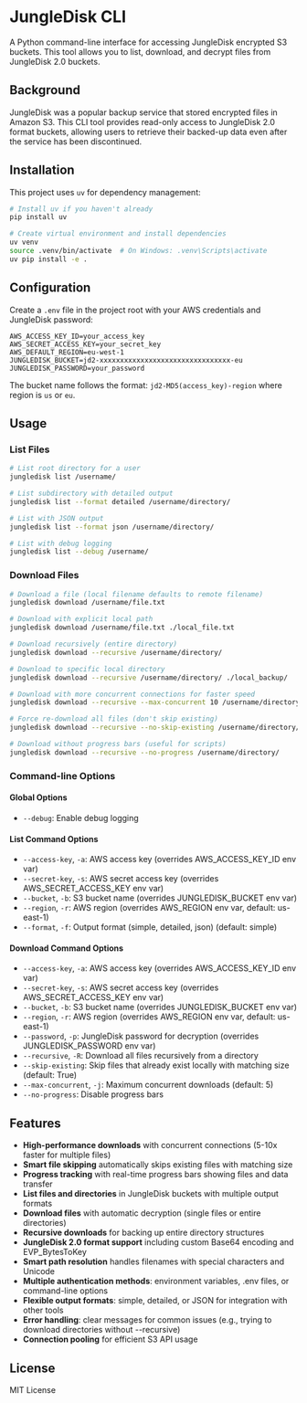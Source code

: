 # JungleDisk CLI

A Python command-line interface for accessing JungleDisk encrypted S3 buckets. This tool allows you to list, download, and decrypt files from JungleDisk 2.0 buckets.

## Background

JungleDisk was a popular backup service that stored encrypted files in Amazon S3. This CLI tool provides read-only access to JungleDisk 2.0 format buckets, allowing users to retrieve their backed-up data even after the service has been discontinued.

## Installation

This project uses `uv` for dependency management:

```bash
# Install uv if you haven't already
pip install uv

# Create virtual environment and install dependencies
uv venv
source .venv/bin/activate  # On Windows: .venv\Scripts\activate
uv pip install -e .
```

## Configuration

Create a `.env` file in the project root with your AWS credentials and JungleDisk password:

```env
AWS_ACCESS_KEY_ID=your_access_key
AWS_SECRET_ACCESS_KEY=your_secret_key
AWS_DEFAULT_REGION=eu-west-1
JUNGLEDISK_BUCKET=jd2-xxxxxxxxxxxxxxxxxxxxxxxxxxxxxxxx-eu
JUNGLEDISK_PASSWORD=your_password
```

The bucket name follows the format: `jd2-MD5(access_key)-region` where region is `us` or `eu`.

## Usage

### List Files

```bash
# List root directory for a user
jungledisk list /username/

# List subdirectory with detailed output
jungledisk list --format detailed /username/directory/

# List with JSON output
jungledisk list --format json /username/directory/

# List with debug logging
jungledisk list --debug /username/
```

### Download Files

```bash
# Download a file (local filename defaults to remote filename)
jungledisk download /username/file.txt

# Download with explicit local path
jungledisk download /username/file.txt ./local_file.txt

# Download recursively (entire directory)
jungledisk download --recursive /username/directory/

# Download to specific local directory
jungledisk download --recursive /username/directory/ ./local_backup/

# Download with more concurrent connections for faster speed
jungledisk download --recursive --max-concurrent 10 /username/directory/

# Force re-download all files (don't skip existing)
jungledisk download --recursive --no-skip-existing /username/directory/

# Download without progress bars (useful for scripts)
jungledisk download --recursive --no-progress /username/directory/
```

### Command-line Options

#### Global Options
- `--debug`: Enable debug logging

#### List Command Options
- `--access-key`, `-a`: AWS access key (overrides AWS_ACCESS_KEY_ID env var)
- `--secret-key`, `-s`: AWS secret access key (overrides AWS_SECRET_ACCESS_KEY env var)
- `--bucket`, `-b`: S3 bucket name (overrides JUNGLEDISK_BUCKET env var)
- `--region`, `-r`: AWS region (overrides AWS_REGION env var, default: us-east-1)
- `--format`, `-f`: Output format (simple, detailed, json) (default: simple)

#### Download Command Options
- `--access-key`, `-a`: AWS access key (overrides AWS_ACCESS_KEY_ID env var)
- `--secret-key`, `-s`: AWS secret access key (overrides AWS_SECRET_ACCESS_KEY env var)
- `--bucket`, `-b`: S3 bucket name (overrides JUNGLEDISK_BUCKET env var)
- `--region`, `-r`: AWS region (overrides AWS_REGION env var, default: us-east-1)
- `--password`, `-p`: JungleDisk password for decryption (overrides JUNGLEDISK_PASSWORD env var)
- `--recursive`, `-R`: Download all files recursively from a directory
- `--skip-existing`: Skip files that already exist locally with matching size (default: True)
- `--max-concurrent`, `-j`: Maximum concurrent downloads (default: 5)
- `--no-progress`: Disable progress bars

## Features

- **High-performance downloads** with concurrent connections (5-10x faster for multiple files)
- **Smart file skipping** automatically skips existing files with matching size
- **Progress tracking** with real-time progress bars showing files and data transfer
- **List files and directories** in JungleDisk buckets with multiple output formats
- **Download files** with automatic decryption (single files or entire directories)
- **Recursive downloads** for backing up entire directory structures
- **JungleDisk 2.0 format support** including custom Base64 encoding and EVP_BytesToKey
- **Smart path resolution** handles filenames with special characters and Unicode
- **Multiple authentication methods**: environment variables, .env files, or command-line options
- **Flexible output formats**: simple, detailed, or JSON for integration with other tools
- **Error handling**: clear messages for common issues (e.g., trying to download directories without --recursive)
- **Connection pooling** for efficient S3 API usage

## License

MIT License